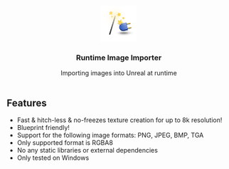 <br/>
<p align="center">
  <a href="https://github.com/RaiaN/ue4_runtimeimageimporter">
    <img src="Resources/Icon128.png" alt="Logo" width="80" height="80">
  </a>

  <h3 align="center">Runtime Image Importer</h3>

  <p align="center">
    Importing images into Unreal at runtime
    <br/>
    <br/>
  </p>
</p>

## Features
- Fast & hitch-less & no-freezes texture creation for up to 8k resolution!
- Blueprint friendly!
- Support for the following image formats: PNG, JPEG, BMP, TGA
- Only supported format is RGBA8 
- No any static libraries or external dependencies
- Only tested on Windows
